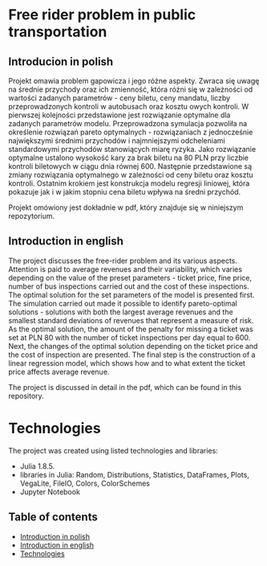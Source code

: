 # Free rider problem in public transportation

## Introducion in polish
Projekt omawia problem gapowicza i jego różne aspekty. Zwraca się uwagę na średnie przychody oraz ich zmienność, która różni się w zależności od wartości zadanych parametrów - ceny biletu, ceny mandatu, liczby przeprowadzonych kontroli w autobusach oraz kosztu owych kontroli. W pierwszej kolejności przedstawione jest rozwiązanie optymalne dla zadanych parametrów modelu. Przeprowadzona symulacja pozwoliła na określenie rozwiązań pareto optymalnych - rozwiązaniach z jednocześnie największymi średnimi przychodów i najmniejszymi odcheleniami standardowymi przychodów stanowiących miarę ryzyka. Jako rozwiązanie optymalne ustalono wysokość kary za brak biletu na 80 PLN przy liczbie kontroli biletowych w ciągu dnia równej 600. Następnie przedstawione są zmiany rozwiązania optymalnego w zależności od ceny biletu oraz kosztu kontroli. Ostatnim krokiem jest konstrukcja modelu regresji liniowej, która pokazuje jak i w jakim stopniu cena biletu wpływa na średni przychód.

Projekt omówiony jest dokładnie w pdf, który znajduje się w niniejszym repozytorium. 

## Introduction in english
The project discusses the free-rider problem and its various aspects. Attention is paid to average revenues and their variability, which varies depending on the value of the preset parameters - ticket price, fine price, number of bus inspections carried out and the cost of these inspections. The optimal solution for the set parameters of the model is presented first. The simulation carried out made it possible to identify pareto-optimal solutions - solutions with both the largest average revenues and the smallest standard deviations of revenues that represent a measure of risk. As the optimal solution, the amount of the penalty for missing a ticket was set at PLN 80 with the number of ticket inspections per day equal to 600. Next, the changes of the optimal solution depending on the ticket price and the cost of inspection are presented. The final step is the construction of a linear regression model, which shows how and to what extent the ticket price affects average revenue.

The project is discussed in detail in the pdf, which can be found in this repository. 

# Technologies
The project was created using listed technologies and libraries:
- Julia 1.8.5.
- libraries in Julia: Random, Distributions, Statistics, DataFrames, Plots, VegaLite, FileIO, Colors, ColorSchemes
- Jupyter Notebook

## Table of contents
* [Introduction in polish](#introduction_in_polish)
* [Introduction in english](#introduction_in_english)
* [Technologies](#technologies)

